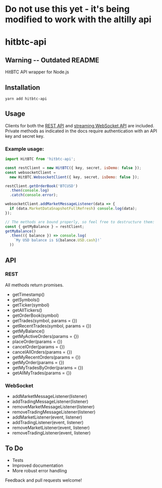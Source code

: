# Do not use this yet - it's being modified to work with the altilly api

# hitbtc-api

## Warning -- Outdated README

HitBTC API wrapper for Node.js

## Installation

```
yarn add hitbtc-api
```

## Usage

Clients for both the [REST API](https://hitbtc.com/api#restful) and
[streaming WebSocket API](https://hitbtc.com/api#streaming) are included. Private
methods as indicated in the docs require authentication with an API key and
secret key.

### Example usage:

```javascript
import HitBTC from 'hitbtc-api';

const restClient = new HitBTC({ key, secret, isDemo: false });
const websocketClient =
  new HitBTC.WebsocketClient({ key, secret, isDemo: false });

restClient.getOrderBook('BTCUSD')
  .then(console.log)
  .catch(console.error);

websocketClient.addMarketMessageListener(data => {
  if (data.MarketDataSnapshotFullRefresh) console.log(data);
});

// The methods are bound properly, so feel free to destructure them:
const { getMyBalance } = restClient;
getMyBalance()
  .then(({ balance }) => console.log(
    `My USD balance is ${balance.USD.cash}!`
  ))
```

## API

### REST
All methods return promises.
* getTimestamp()
* getSymbols()
* getTicker(symbol)
* getAllTickers()
* getOrderBook(symbol)
* getTrades(symbol, params = {})
* getRecentTrades(symbol, params = {})
* getMyBalance()
* getMyActiveOrders(params = {})
* placeOrder(params = {})
* cancelOrder(params = {})
* cancelAllOrders(params = {})
* getMyRecentOrders(params = {})
* getMyOrder(params = {})
* getMyTradesByOrder(params = {})
* getAllMyTrades(params = {})

### WebSocket
* addMarketMessageListener(listener)
* addTradingMessageListener(listener)
* removeMarketMessageListener(listener)
* removeTradingMessageListener(listener)
* addMarketListener(event, listener)
* addTradingListener(event, listener)
* removeMarketListener(event, listener)
* removeTradingListener(event, listener)

## To Do
* Tests
* Improved documentation
* More robust error handling

Feedback and pull requests welcome!
